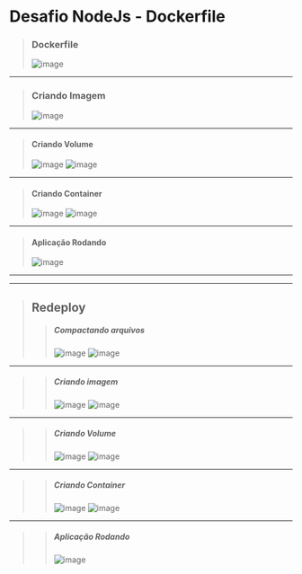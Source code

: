# Desafio NodeJs - Dockerfile
> ### Dockerfile
> ![image](https://github.com/Duh0127/CP2_DesafioNodeJs/assets/79117043/301bb69f-c406-451a-8c6a-137f652e2053)
---------------
> ### Criando Imagem
> ![image](https://github.com/Duh0127/CP2_DesafioNodeJs/assets/79117043/3578397c-9a31-45dd-b622-f6b6ea6e41de)
---------------
> #### Criando Volume
> ![image](https://github.com/Duh0127/CP2_DesafioNodeJs/assets/79117043/d43f0609-4f7f-4527-8564-ab5880460e90)
> ![image](https://github.com/Duh0127/CP2_DesafioNodeJs/assets/79117043/7188c815-e129-4aeb-92a1-995cdfada7c2)
---------------
> #### Criando Container
> ![image](https://github.com/Duh0127/CP2_DesafioNodeJs/assets/79117043/a3bd9d5d-7edb-4be0-996b-a754a1e97189)
> ![image](https://github.com/Duh0127/CP2_DesafioNodeJs/assets/79117043/8470e9cd-2afc-4000-b5f7-92b24df53080)
---------------
> #### Aplicação Rodando
> ![image](https://github.com/Duh0127/CP2_DesafioNodeJs/assets/79117043/7e60fb49-1cc1-474b-a746-dd9836787a2c)
---------------
--------------
> ## Redeploy
>> ##### Compactando arquivos
>> ![image](https://github.com/Duh0127/CP2_DesafioNodeJs/assets/79117043/edb3ca0d-b814-40d8-9fb1-635d0a766d26)
>> ![image](https://github.com/Duh0127/CP2_DesafioNodeJs/assets/79117043/c897b230-5e00-4d7d-8440-0315679631fe)
--------------
>> ##### Criando imagem
>> ![image](https://github.com/Duh0127/CP2_DesafioNodeJs/assets/79117043/e1e1721e-e027-49ee-bd93-9f6063af1d3c)
>> ![image](https://github.com/Duh0127/CP2_DesafioNodeJs/assets/79117043/3afcea2e-43c5-4133-8f38-b69b45a09b0b)
--------------
>> ##### Criando Volume
>> ![image](https://github.com/Duh0127/CP2_DesafioNodeJs/assets/79117043/975ddc4a-22c8-4c7a-bfb6-9181d451e3a6)
>> ![image](https://github.com/Duh0127/CP2_DesafioNodeJs/assets/79117043/1d1819ee-8ca7-4d41-b139-2db941c86cc0)
-------------
>> ##### Criando Container
>> ![image](https://github.com/Duh0127/CP2_DesafioNodeJs/assets/79117043/385064a7-fab9-4aba-9390-c0a189067ff0)
>> ![image](https://github.com/Duh0127/CP2_DesafioNodeJs/assets/79117043/a15fa908-1371-421e-ae87-d2bc1f61a9d2)
-------------
>> ##### Aplicação Rodando
>> ![image](https://github.com/Duh0127/CP2_DesafioNodeJs/assets/79117043/fbd6d97b-8489-47a3-8e1e-213d21ef66a2)








